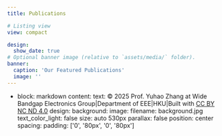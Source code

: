 ```yaml
---
title: Publications

# Listing view
view: compact

design:
  show_date: true   
# Optional banner image (relative to `assets/media/` folder).
banner:
  caption: 'Our Featured Publications'
  image: ''
---
```

- block: markdown
    content:
      text: © 2025 Prof. Yuhao Zhang at Wide Bandgap Electronics Group|Department of EEE|HKU|Built with [CC BY NC ND 4.0](https://creativecommons.org/licenses/by-nc-nd/4.0/)
    design:
      background:
        image:
          filename: background.jpg
          text_color_light: false
          size: auto 530px
          parallax: false
        position: center
        spacing:
          padding: ['0', '80px', '0', '80px']
